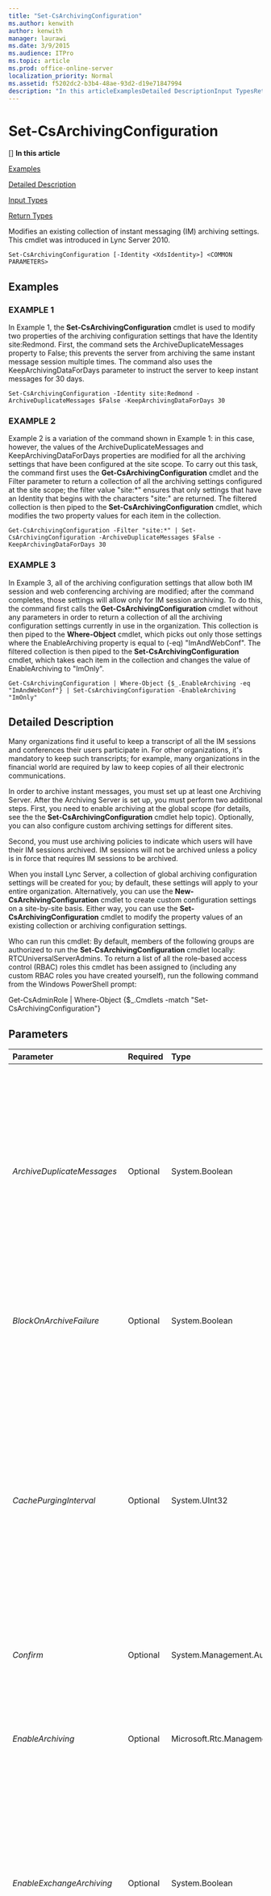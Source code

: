 ```yaml
---
title: "Set-CsArchivingConfiguration"
ms.author: kenwith
author: kenwith
manager: laurawi
ms.date: 3/9/2015
ms.audience: ITPro
ms.topic: article
ms.prod: office-online-server
localization_priority: Normal
ms.assetid: f5202dc2-b3b4-48ae-93d2-d19e71847994
description: "In this articleExamplesDetailed DescriptionInput TypesReturn Types"
---
```


# Set-CsArchivingConfiguration
[]
 **In this article**
  
[Examples](#sectionSection0)
  
[Detailed Description](#sectionSection1)
  
[Input Types](#sectionSection2)
  
[Return Types](#sectionSection3)
  
Modifies an existing collection of instant messaging (IM) archiving settings. This cmdlet was introduced in Lync Server 2010.
  
```
Set-CsArchivingConfiguration [-Identity <XdsIdentity>] <COMMON PARAMETERS>
```

## Examples
<a name="sectionSection0"> </a>

### EXAMPLE 1

In Example 1, the **Set-CsArchivingConfiguration** cmdlet is used to modify two properties of the archiving configuration settings that have the Identity site:Redmond. First, the command sets the ArchiveDuplicateMessages property to False; this prevents the server from archiving the same instant message session multiple times. The command also uses the KeepArchivingDataForDays parameter to instruct the server to keep instant messages for 30 days. 
  
```
Set-CsArchivingConfiguration -Identity site:Redmond -ArchiveDuplicateMessages $False -KeepArchivingDataForDays 30
```

### EXAMPLE 2

Example 2 is a variation of the command shown in Example 1: in this case, however, the values of the ArchiveDuplicateMessages and KeepArchivingDataForDays properties are modified for all the archiving settings that have been configured at the site scope. To carry out this task, the command first uses the **Get-CsArchivingConfiguration** cmdlet and the Filter parameter to return a collection of all the archiving settings configured at the site scope; the filter value "site:*" ensures that only settings that have an Identity that begins with the characters "site:" are returned. The filtered collection is then piped to the **Set-CsArchivingConfiguration** cmdlet, which modifies the two property values for each item in the collection. 
  
```
Get-CsArchivingConfiguration -Filter "site:*" | Set-CsArchivingConfiguration -ArchiveDuplicateMessages $False -KeepArchivingDataForDays 30
```

### EXAMPLE 3

In Example 3, all of the archiving configuration settings that allow both IM session and web conferencing archiving are modified; after the command completes, those settings will allow only for IM session archiving. To do this, the command first calls the **Get-CsArchivingConfiguration** cmdlet without any parameters in order to return a collection of all the archiving configuration settings currently in use in the organization. This collection is then piped to the **Where-Object** cmdlet, which picks out only those settings where the EnableArchiving property is equal to (-eq) "ImAndWebConf". The filtered collection is then piped to the **Set-CsArchivingConfiguration** cmdlet, which takes each item in the collection and changes the value of EnableArchiving to "ImOnly". 
  
```
Get-CsArchivingConfiguration | Where-Object {$_.EnableArchiving -eq "ImAndWebConf"} | Set-CsArchivingConfiguration -EnableArchiving "ImOnly"
```

## Detailed Description
<a name="sectionSection1"> </a>

Many organizations find it useful to keep a transcript of all the IM sessions and conferences their users participate in. For other organizations, it's mandatory to keep such transcripts; for example, many organizations in the financial world are required by law to keep copies of all their electronic communications.
  
In order to archive instant messages, you must set up at least one Archiving Server. After the Archiving Server is set up, you must perform two additional steps. First, you need to enable archiving at the global scope (for details, see the the **Set-CsArchivingConfiguration** cmdlet help topic). Optionally, you can also configure custom archiving settings for different sites. 
  
Second, you must use archiving policies to indicate which users will have their IM sessions archived. IM sessions will not be archived unless a policy is in force that requires IM sessions to be archived. 
  
When you install Lync Server, a collection of global archiving configuration settings will be created for you; by default, these settings will apply to your entire organization. Alternatively, you can use the **New-CsArchivingConfiguration** cmdlet to create custom configuration settings on a site-by-site basis. Either way, you can use the **Set-CsArchivingConfiguration** cmdlet to modify the property values of an existing collection or archiving configuration settings. 
  
Who can run this cmdlet: By default, members of the following groups are authorized to run the **Set-CsArchivingConfiguration** cmdlet locally: RTCUniversalServerAdmins. To return a list of all the role-based access control (RBAC) roles this cmdlet has been assigned to (including any custom RBAC roles you have created yourself), run the following command from the Windows PowerShell prompt: 
  
Get-CsAdminRole | Where-Object {$_.Cmdlets -match "Set-CsArchivingConfiguration"}
  
## Parameters
<a name="sectionSection1"> </a>

|**Parameter**|**Required**|**Type**|**Description**|
|:-----|:-----|:-----|:-----|
| _ArchiveDuplicateMessages_ <br/> |Optional  <br/> |System.Boolean  <br/> |Specifies how "cross-pool" instant messages should be archived. Consider a simple example: Ken Myer (with an account in Pool 1) sends an instant message to Pilar Ackerman, who has an account in Pool 2. Pilar, in turn, sends a reply to Ken's instant message. If ArchiveDuplicateMessages is set to False, then (based on a built-in algorithm) the session transcript will be logged in either Pool 1 or Pool 2, but not both. If ArchiveDuplicateMessages is set to True (the default value), the transcript will be logged in both pools.  <br/> |
| _BlockOnArchiveFailure_ <br/> |Optional  <br/> |System.Boolean  <br/> |If True, then the IM service will be suspended any time instant messages cannot be archived. If set to False (the default value), IM will continue even if instant messages cannot be archived.  <br/> |
| _CachePurgingInterval_ <br/> |Optional  <br/> |System.UInt32  <br/> |Indicates how often (in hours) the system is purged of transcripts where none of the participants have been enabled for archiving. By design, all group IM sessions and conferencing sessions are recorded when they take place. At the specified interval, the system determines whether any of the participants in these sessions have been enabled for archiving. If the system finds a session where none of the participants have been enabled for archiving, then that transcript will be deleted from the database.  <br/> The CachePurgingInterval property can be set to any integer value between 4 and 168, inclusive. The default value is 24.  <br/> |
| _Confirm_ <br/> |Optional  <br/> |System.Management.Automation.SwitchParameter  <br/> |Prompts you for confirmation before executing the command.  <br/> |
| _EnableArchiving_ <br/> |Optional  <br/> |Microsoft.Rtc.Management.WritableConfig.Settings.Archiving.EnableArchiving  <br/> |Indicates which items (if any) are saved to the archiving database. Valid values are:  <br/> None. No items are archived to the database. This is the default value.  <br/> ImOnly. IM sessions are archived to the database.  <br/> ImAndWebConf. Both IM and web conferencing sessions are archived to the database.  <br/> |
| _EnableExchangeArchiving_ <br/> |Optional  <br/> |System.Boolean  <br/> |When set to True, Lync Server 2013 instant message and conferencing transcripts are stored in Microsoft Exchange Server 2013 rather than a separate SQL Server database. Note that if you enable Exchange archiving then users will be managed by the Exchange archiving policies instead of Lync Server 2013 archiving policies.  <br/> The default value is False.  <br/> |
| _EnablePurging_ <br/> |Optional  <br/> |System.Boolean  <br/> |If True, then archived instant messages will periodically be removed from the database, provided that these instant messages: 1) are older than the value specified in the KeepArchivingDataForDays property; or, 2) have been exported and marked for deletion.  <br/> If False, instant messages will not automatically be deleted from the database.  <br/> |
| _Force_ <br/> |Optional  <br/> |System.Management.Automation.SwitchParameter  <br/> |Suppresses the display of any non-fatal error message that might arise when running the command.  <br/> |
| _Identity_ <br/> |Optional  <br/> |Microsoft.Rtc.Management.Xds.XdsIdentity  <br/> |Represents the unique identifier of the collection of archiving configuration settings to be modified. To modify the global settings, either leave out this parameter or use the following syntax: -Identity global. To modify settings at the site scope, use the prefix "site:" followed by the site name. For example: -Identity "site:Redmond".  <br/> To modify settings assigned to an individual Registrar pool (a feature available only in Lync Server 2013) use syntax similar to this:  <br/> -Identity "service:Registrar:atl-cs-001.litwareinc.com"  <br/> |
| _Instance_ <br/> |Optional  <br/> |ArchivingSettings object  <br/> |Allows you to pass a reference to an object to the cmdlet rather than set individual parameter values.  <br/> |
| _KeepArchivingDataForDays_ <br/> |Optional  <br/> |System.UInt32  <br/> |Number of days (between 1 and 2562) that archived instant messages are kept in the database before being automatically deleted. The default value is 14.  <br/> This property takes effect only if EnablePurging has been set to True.  <br/> |
| _PurgeExportedArchivesOnly_ <br/> |Optional  <br/> |System.Boolean  <br/> |If True, then the system will only purge instant messages that have been exported (and, as a result, have been marked for deletion). Instant messages that have not been exported will remain in the database, even if those instant messages are older than the value specified by the KeepArchivingDataForDays property.  <br/> |
| _PurgeHourOfDay_ <br/> |Optional  <br/> |System.UInt32  <br/> |Indicates the time of day when expired records are deleted from the archiving database. The time of day is specified using a 24-hour clock, with 0 representing midnight (12:00 AM) and 23 representing 11:00 PM. Note that you can only specify the hour of the day. This means that you can schedule purging to take place at 4:00 AM but you cannot schedule it to take place at, for instance, 4:30 AM or 4:15 AM. The default value is 2 (2:00 AM).  <br/> Database purging takes place only if the EnablePurging property is set to True.  <br/> |
| _WhatIf_ <br/> |Optional  <br/> |System.Management.Automation.SwitchParameter  <br/> |Describes what would happen if you executed the command without actually executing the command.  <br/> |
   
## Input Types
<a name="sectionSection2"> </a>

Microsoft.Rtc.Management.WritableConfig.Settings.Archiving.ArchivingSettings object. The **Set-CsArchivingConfiguration** cmdlet accepts pipelined input of archiving configuration objects. 
  
## Return Types
<a name="sectionSection3"> </a>

The **Set-CsArchivingConfiguration** cmdlet does not return a value or object. Instead, the cmdlet configures instances of the Microsoft.Rtc.Management.WritableConfig.Settings.Archiving.ArchivingSettings object. 
  
## See also
<a name="sectionSection3"> </a>

#### 

[Get-CsArchivingConfiguration](get-csarchivingconfiguration.md)
  
[New-CsArchivingConfiguration](new-csarchivingconfiguration.md)
  
[Remove-CsArchivingConfiguration](remove-csarchivingconfiguration.md)
  
[Set-CsArchivingServer](set-csarchivingserver.md)

